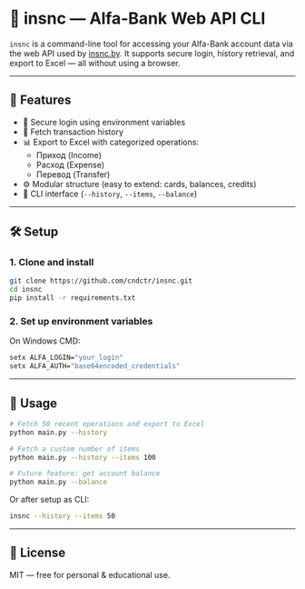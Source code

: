 # 🏦 insnc — Alfa-Bank Web API CLI

`insnc` is a command-line tool for accessing your Alfa-Bank account data via the web API used by [insnc.by](https://insnc.by). It supports secure login, history retrieval, and export to Excel — all without using a browser.

---

## 🚀 Features

- 🔐 Secure login using environment variables
- 📜 Fetch transaction history
- 📊 Export to Excel with categorized operations:
  - Приход (Income)
  - Расход (Expense)
  - Перевод (Transfer)
- ⚙️ Modular structure (easy to extend: cards, balances, credits)
- 🧩 CLI interface (`--history`, `--items`, `--balance`)

---

## 🛠 Setup

### 1. Clone and install

```bash
git clone https://github.com/cndctr/insnc.git
cd insnc
pip install -r requirements.txt
```

### 2. Set up environment variables

On Windows CMD:

```cmd
setx ALFA_LOGIN="your_login"
setx ALFA_AUTH="base64encoded_credentials"
```

---

## 🧪 Usage

```bash
# Fetch 50 recent operations and export to Excel
python main.py --history

# Fetch a custom number of items
python main.py --history --items 100

# Future feature: get account balance
python main.py --balance
```

Or after setup as CLI:

```bash
insnc --history --items 50
```

---

## 📝 License

MIT — free for personal & educational use.
